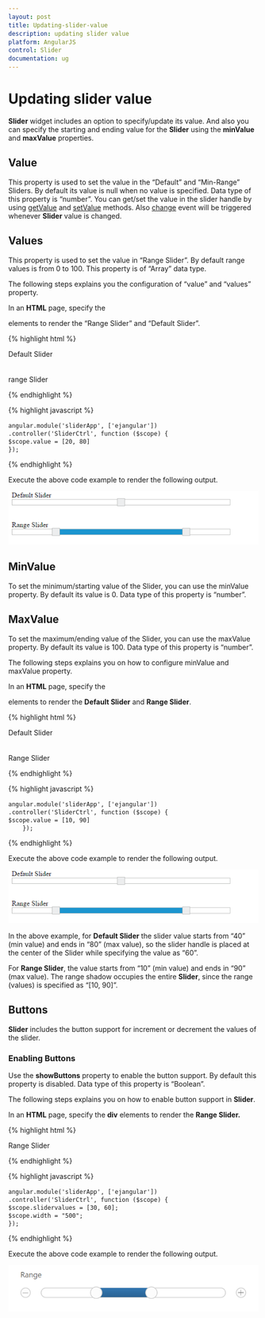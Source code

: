 ```yaml
---
layout: post
title: Updating-slider-value
description: updating slider value
platform: AngularJS
control: Slider
documentation: ug
---
```


# Updating slider value

**Slider** widget includes an option to specify/update its value. And also you can specify the starting and ending value for the **Slider** using the **minValue** and **maxValue** properties.

## Value

This property is used to set the value in the “Default” and “Min-Range” Sliders. By default its value is null when no value is specified. Data type of this property is “number”.
You can get/set the value in the slider handle by using [getValue](https://help.syncfusion.com/api/js/ejslider#methods:getvalue) and [setValue](https://help.syncfusion.com/api/js/ejslider#methods:setValue) methods.
Also [change](https://help.syncfusion.com/api/js/ejslider#events:change) event will be triggered whenever **Slider** value is changed.

## Values

This property is used to set the value in “Range Slider”. By default range values is from 0 to 100. This property is of “Array” data type.

The following steps explains you the configuration of “value” and “values” property.

In an **HTML** page, specify the **<div>** elements to render the “Range Slider” and “Default Slider”.



{% highlight html %}


  <div class="txt">Default Slider</div>
<div id="defaultSlider" ej-slider e-slidertype="Default" e-width="500" e-value="50"></div>
<br />
<br />
<div class="txt">range Slider</div>
<div id="rangeSlider" ej-slider e-slidertype="Range" e-values="value" e-width="500"></div>



{% endhighlight %}

{% highlight javascript %}

    angular.module('sliderApp', ['ejangular'])
    .controller('SliderCtrl', function ($scope) {
    $scope.value = [20, 80]
    });


{% endhighlight %}

Execute the above code example to render the following output.


![](Updating-slider-value_images/Updating-slider-value_img1.png) 

## MinValue

To set the minimum/starting value of the Slider, you can use the minValue property. By default its value is 0. Data type of this property is “number”.

## MaxValue

To set the maximum/ending value of the Slider, you can use the maxValue property. By default its value is 100. Data type of this property is “number”.

The following steps explains you on how to configure minValue and maxValue property.

In an **HTML** page, specify the **<div>** elements to render the **Default Slider** and **Range Slider**.

{% highlight html %}

<div class="txt">Default Slider</div>
<div id="defaultSlider" ej-slider e-slidertype="Default" e-width="500" e-value="60" e-minvalue="40" e-maxvalue="80"></div>
<br />
<br />
<div class="txt">Range Slider</div>
<div id="rangeSlider" ej-slider e-slidertype="Range" e-values="value" e-width="500" e-minvalue="10" e-maxvalue="90"></div>


{% endhighlight %}

{% highlight javascript %}

    angular.module('sliderApp', ['ejangular'])
    .controller('SliderCtrl', function ($scope) {
    $scope.value = [10, 90]
        });


{% endhighlight %}

Execute the above code example to render the following output.

![](Updating-slider-value_images/Updating-slider-value_img2.png) 

In the above example, for **Default Slider** the slider value starts from “40” (min value) and ends in “80” (max value), so the slider handle is placed at the center of the Slider while specifying the value as “60”.

For **Range Slider**, the value starts from “10” (min value) and ends in “90” (max value). The range shadow occupies the entire **Slider**, since the range (values) is specified as “[10, 90]”.

## Buttons

**Slider** includes the button support for increment or decrement the values of the slider.

### Enabling Buttons

Use the **showButtons** property to enable the button support. By default this property is disabled. Data type of this property is “Boolean”.

The following steps explains you on how to enable button support in **Slider**.

In an **HTML** page, specify the **div** elements to render the **Range Slider.**



{% highlight html %}

   <div class="txt">Range Slider</div>
   <div id="rangeSlider" ej-slider e-width="width" e-values="slidervalues" e-slidertype="range"  e-showbuttons="true"></div>
                        


{% endhighlight %}

{% highlight javascript %}

    angular.module('sliderApp', ['ejangular'])
    .controller('SliderCtrl', function ($scope) {
    $scope.slidervalues = [30, 60];
    $scope.width = "500";
    });


{% endhighlight %}

Execute the above code example to render the following output.

![](Button-Support_images/Button-Support_img1.png)
